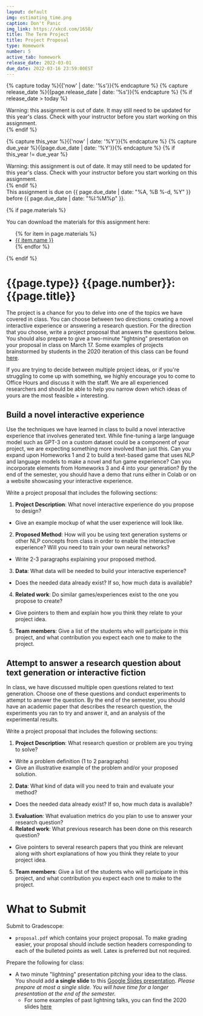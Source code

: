 ```yaml
---
layout: default
img: estimating_time.png
caption: Don't Panic
img_link: https://xkcd.com/1658/   
title: The Term Project
title: Project Proposal
type: Homework
number: 5
active_tab: homework
release_date: 2022-03-01
due_date: 2022-03-16 23:59:00EST
---
```


<!-- Check whether the assignment is ready to release -->
{% capture today %}{{'now' | date: '%s'}}{% endcapture %}
{% capture release_date %}{{page.release_date | date: '%s'}}{% endcapture %}
{% if release_date > today %} 
<div class="alert alert-danger">
Warning: this assignment is out of date.  It may still need to be updated for this year's class.  Check with your instructor before you start working on this assignment.
</div>
{% endif %}
<!-- End of check whether the assignment is up to date -->


<!-- Check whether the assignment is up to date -->
{% capture this_year %}{{'now' | date: '%Y'}}{% endcapture %}
{% capture due_year %}{{page.due_date | date: '%Y'}}{% endcapture %}
{% if this_year != due_year %} 
<div class="alert alert-danger">
Warning: this assignment is out of date.  It may still need to be updated for this year's class.  Check with your instructor before you start working on this assignment.
</div>
{% endif %}
<!-- End of check whether the assignment is up to date -->


<div class="alert alert-info">
This assignment is due on {{ page.due_date | date: "%A, %B %-d, %Y" }} before {{ page.due_date | date: "%I:%M%p" }}. 
</div>

{% if page.materials %}
<div class="alert alert-info">
You can download the materials for this assignment here:
<ul>
{% for item in page.materials %}
<li><a href="{{item.url}}">{{ item.name }}</a></li>
{% endfor %}
</ul>
</div>
{% endif %}


{{page.type}} {{page.number}}: {{page.title}}
=============================================================

The project is a chance for you to delve into one of the topics we have covered in class. You can choose between two directions: creating a novel interactive experience or answering a research question. For the direction that you choose, write a project proposal that answers the questions below. You should also prepare to give a two-minute "lightning" presentation on your proposal in class on March 17. Some examples of projects brainstormed by students in the 2020 iteration of this class can be found [here](https://docs.google.com/document/d/1YXUCVWTTc2ks7dkHTjpyEy4mEUTGBo192olya-k_G2Y/edit?usp=sharing).

If you are trying to decide between multiple project ideas, or if you're struggling to come up with something, we highly encourage you to come to Office Hours and discuss it with the staff. We are all experienced researchers and should be able to help you narrow down which ideas of yours are the most feasible + interesting.

## Build a novel interactive experience
Use the techniques we have learned in class to build a novel interactive experience that involves generated text. While fine-tuning a large language model such as GPT-3 on a custom dataset could be a component of your project, we are expecting something more involved than just this. Can you expand upon Homeworks 1 and 2 to build a text-based game that uses NLP and language models to make a novel and fun game experience? Can you incorporate elements from Homeworks 3 and 4 into your generation? By the end of the semester, you should have a demo that runs either in Colab or on a website showcasing your interactive experience.

Write a project proposal that includes the following sections:
1. __Project Description__: What novel interactive experience do you propose to design?
  - Give an example mockup of what the user experience will look like.
2. __Proposed Method__: How will you be using text generation systems or other NLP concepts from class in order to enable the interactive experience? Will you need to train your own neural networks?
  - Write 2-3 paragraphs explaining your proposed method.
3. __Data__: What data will be needed to build your interactive experience?
  - Does the needed data already exist?  If so, how much data is available?
4. __Related work__: Do similar games/experiences exist to the one you propose to create?
  - Give pointers to them and explain how you think they relate to your project idea.
5. __Team members__: Give a list of the students who will participate in this project, and what contribution you expect each one to make to the project.


## Attempt to answer a research question about text generation or interactive fiction
In class, we have discussed multiple open questions related to text generation. Choose one of these questions and conduct experiments to attempt to answer the question. By the end of the semester, you should have an academic paper that describes the research question, the experiments you ran to try and answer it, and an analysis of the experimental results.

Write a project proposal that includes the following sections:
1. __Project Description__: What research question or problem are you trying to solve?
  - Write a problem definition (1 to 2 paragraphs)
  - Give an illustrative example of the problem and/or your proposed solution.
2. __Data__: What kind of data will you need to train and evaluate your method?
  - Does the needed data already exist?  If so, how much data is available?
3. __Evaluation__: What evaluation metrics do you plan to use to answer your research question?
4. __Related work__: What previous research has been done on this research question?
  - Give pointers to several research papers that you think are relevant along with short explanations of how you think they relate to your project idea.
5. __Team members__: Give a list of the students who will participate in this project, and what contribution you expect each one to make to the project.

# What to Submit
Submit to Gradescope:
* `proposal.pdf` which contains your project proposal. To make grading easier, your proposal should include section headers corresponding to each of the bulleted points as well. Latex is preferred but not required.

Prepare the following for class:
* A two minute "lightning" presentation pitching your idea to the class. You should add **a single slide** to this [Google Slides presentation](https://docs.google.com/presentation/d/14SnEPKNyEtDZuUlJnIRxx57xQInliMvK4pLdnVurh5E/edit?usp=sharing). _Please prepare at most a single slide. You will have time for a longer presentation at the end of the semester._
  - For some examples of past lightning talks, you can find the 2020 slides [here](https://docs.google.com/presentation/d/1EMII1GDGO3IdfHfrV6Lnrkbe1vMEUoyOjoZ3QePUFf4/edit?usp=sharing)

